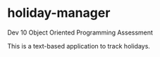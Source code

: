 # holiday-manager
Dev 10 Object Oriented Programming Assessment

This is a text-based application to track holidays.